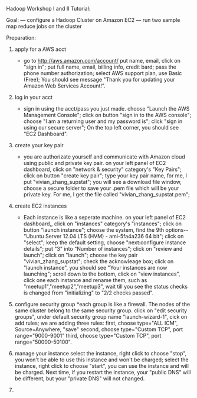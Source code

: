 Hadoop Workshop I and II Tutorial:

Goal: 
— configure a Hadoop Cluster on Amazon EC2
— run two sample map reduce jobs on the cluster

Preparation:

1. apply for a AWS acct 
   * go to http://aws.amazon.com/account/
	put name, email, click on "sign in";
	put full name, email, billing info, credit bard;
	pass the phone number authorization;
	select AWS support plan, use Basic (Free);
	You should see message "Thank you for updating your Amazon Web Services Account!”.

2. log in your acct
   * sign in using the acct/pass you just made.
	choose "Launch the AWS Management Console";
	click on button "sign in to the AWS console";
	choose "I am a returning user and my password is";
	click "sign in using our secure server";
	On the top left corner, you should see "EC2 Dashboard".

3. create your key pair
   * you are authorizate yourself and communicate with Amazon cloud using public and private key pair.
	on your left panel of EC2 dashboard, click on 
	"network & security" category's "Key Pairs";
	click on button "create key pair";
	type your key pair name, for me, I put "vivian_zhang_supstat";
	you will see a download file window, choose a secure folder to save your .pem file which will be your private key. For me, I get the file called "vivian_zhang_supstat.pem";

4. create EC2 instances
   * Each instance is like a seperate machine.
 	on your left panel of EC2 dashboard,, click on 
	"instances" category's "instances";
	click on button "launch instance";
	choose the system, find the 9th options--"Ubuntu Server 12.04 LTS (HVM) - ami-5fa4a236  64 bit";
	click on "select";
	keep the default setting, choose "next:configure instance details";
	put "3" into "Number of instances";
	click on "review and launch";
	click on "launch";
	choose the key pair "vivian_zhang_supstat";
	check the acknowleage box;
	click on "launch instance",
	you should see "Your instances are now launching";
    	scroll down to the bottom, click on "view instances",
    	click one each instance and rename them, such as "meetup1","meetup2","meetup3",
    	wait till you see the status checks is changed from "initializing" to "2/2 checks passed".

5. configure security group
   *each group is like a firewall. The nodes of the same cluster belong to the same security group.
	click on "edit security groups",
	under default security group name "launch-wizard-1", cick on add rules;
	we are adding three rules:
	first, choose type="ALL ICM", Source=Anywhere, "save"
	second, choose type="Custom TCP", port range="9000-9001"
	third, choose type="Custom TCP", port range="50000-50100".

6. manage your instance
   select the instance, right click to choose "stop", you won't be able to use this instance and won't be charged;
   select the instance, right click to choose "start", you can use the instance and will be charged.
   Next time, if you restart the instance, your "public DNS" will be different, but your "private DNS" will not changed.

7.





